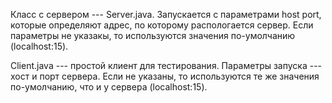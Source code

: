 Класс с сервером --- Server.java. Запускается с параметрами host port, которые определяют адрес, по которому распологается сервер. Если параметры не указакы, то используются значения по-умолчанию (localhost:15).

Client.java --- простой клиент для тестирования. Параметры запуска --- хост и порт сервера. Если не указаны, то используются те же значения по-умолчанию, что и у сервера (localhost:15).
